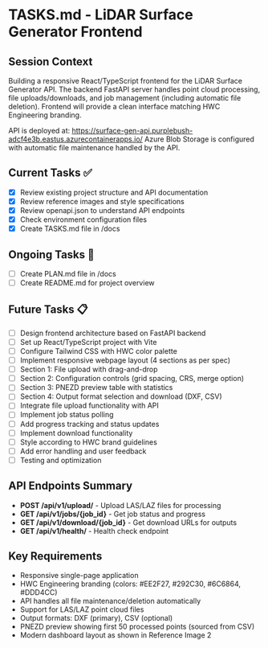 # TASKS.md - LiDAR Surface Generator Frontend

## Session Context
Building a responsive React/TypeScript frontend for the LiDAR Surface Generator API. The backend FastAPI server handles point cloud processing, file uploads/downloads, and job management (including automatic file deletion). Frontend will provide a clean interface matching HWC Engineering branding.

API is deployed at: https://surface-gen-api.purplebush-adcf4e3b.eastus.azurecontainerapps.io/
Azure Blob Storage is configured with automatic file maintenance handled by the API.

## Current Tasks ✅
- [x] Review existing project structure and API documentation
- [x] Review reference images and style specifications  
- [x] Review openapi.json to understand API endpoints
- [x] Check environment configuration files
- [x] Create TASKS.md file in /docs

## Ongoing Tasks 🔄
- [ ] Create PLAN.md file in /docs
- [ ] Create README.md for project overview

## Future Tasks 📋
- [ ] Design frontend architecture based on FastAPI backend
- [ ] Set up React/TypeScript project with Vite
- [ ] Configure Tailwind CSS with HWC color palette
- [ ] Implement responsive webpage layout (4 sections as per spec)
- [ ] Section 1: File upload with drag-and-drop
- [ ] Section 2: Configuration controls (grid spacing, CRS, merge option)
- [ ] Section 3: PNEZD preview table with statistics
- [ ] Section 4: Output format selection and download (DXF, CSV)
- [ ] Integrate file upload functionality with API
- [ ] Implement job status polling
- [ ] Add progress tracking and status updates
- [ ] Implement download functionality
- [ ] Style according to HWC brand guidelines
- [ ] Add error handling and user feedback
- [ ] Testing and optimization

## API Endpoints Summary
- **POST /api/v1/upload/** - Upload LAS/LAZ files for processing
- **GET /api/v1/jobs/{job_id}** - Get job status and progress
- **GET /api/v1/download/{job_id}** - Get download URLs for outputs
- **GET /api/v1/health/** - Health check endpoint

## Key Requirements
- Responsive single-page application
- HWC Engineering branding (colors: #EE2F27, #292C30, #6C6864, #DDD4CC)
- API handles all file maintenance/deletion automatically
- Support for LAS/LAZ point cloud files
- Output formats: DXF (primary), CSV (optional)
- PNEZD preview showing first 50 processed points (sourced from CSV)
- Modern dashboard layout as shown in Reference Image 2